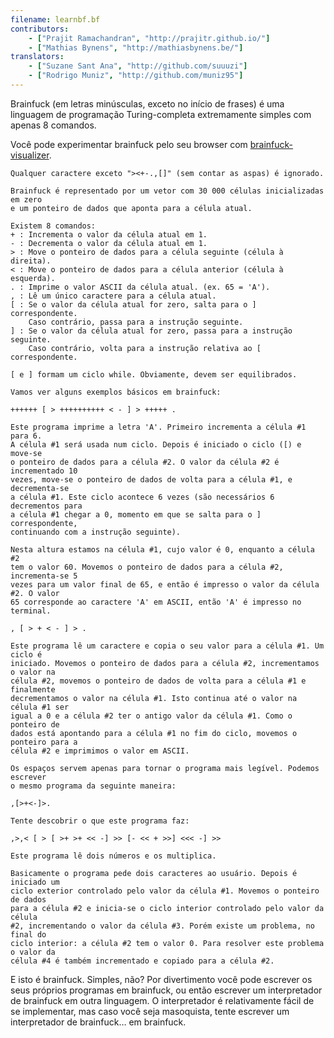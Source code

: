 ```yaml
---
filename: learnbf.bf
contributors:
    - ["Prajit Ramachandran", "http://prajitr.github.io/"]
    - ["Mathias Bynens", "http://mathiasbynens.be/"]
translators:
    - ["Suzane Sant Ana", "http://github.com/suuuzi"]
    - ["Rodrigo Muniz", "http://github.com/muniz95"]
---
```


Brainfuck (em letras minúsculas, exceto no início de frases) é uma linguagem de
programação Turing-completa extremamente simples com apenas 8 comandos.

Você pode experimentar brainfuck pelo seu browser com [brainfuck-visualizer](http://fatiherikli.github.io/brainfuck-visualizer/).

```bf
Qualquer caractere exceto "><+-.,[]" (sem contar as aspas) é ignorado.

Brainfuck é representado por um vetor com 30 000 células inicializadas em zero
e um ponteiro de dados que aponta para a célula atual.

Existem 8 comandos:
+ : Incrementa o valor da célula atual em 1.
- : Decrementa o valor da célula atual em 1.
> : Move o ponteiro de dados para a célula seguinte (célula à direita).
< : Move o ponteiro de dados para a célula anterior (célula à esquerda).
. : Imprime o valor ASCII da célula atual. (ex. 65 = 'A').
, : Lê um único caractere para a célula atual.
[ : Se o valor da célula atual for zero, salta para o ] correspondente.
    Caso contrário, passa para a instrução seguinte.
] : Se o valor da célula atual for zero, passa para a instrução seguinte.
    Caso contrário, volta para a instrução relativa ao [ correspondente.

[ e ] formam um ciclo while. Obviamente, devem ser equilibrados.

Vamos ver alguns exemplos básicos em brainfuck:

++++++ [ > ++++++++++ < - ] > +++++ .

Este programa imprime a letra 'A'. Primeiro incrementa a célula #1 para 6.
A célula #1 será usada num ciclo. Depois é iniciado o ciclo ([) e move-se
o ponteiro de dados para a célula #2. O valor da célula #2 é incrementado 10
vezes, move-se o ponteiro de dados de volta para a célula #1, e decrementa-se
a célula #1. Este ciclo acontece 6 vezes (são necessários 6 decrementos para
a célula #1 chegar a 0, momento em que se salta para o ] correspondente,
continuando com a instrução seguinte).

Nesta altura estamos na célula #1, cujo valor é 0, enquanto a célula #2
tem o valor 60. Movemos o ponteiro de dados para a célula #2, incrementa-se 5
vezes para um valor final de 65, e então é impresso o valor da célula #2. O valor
65 corresponde ao caractere 'A' em ASCII, então 'A' é impresso no terminal.

, [ > + < - ] > .

Este programa lê um caractere e copia o seu valor para a célula #1. Um ciclo é
iniciado. Movemos o ponteiro de dados para a célula #2, incrementamos o valor na
célula #2, movemos o ponteiro de dados de volta para a célula #1 e finalmente
decrementamos o valor na célula #1. Isto continua até o valor na célula #1 ser
igual a 0 e a célula #2 ter o antigo valor da célula #1. Como o ponteiro de
dados está apontando para a célula #1 no fim do ciclo, movemos o ponteiro para a
célula #2 e imprimimos o valor em ASCII.

Os espaços servem apenas para tornar o programa mais legível. Podemos escrever
o mesmo programa da seguinte maneira:

,[>+<-]>.

Tente descobrir o que este programa faz:

,>,< [ > [ >+ >+ << -] >> [- << + >>] <<< -] >>

Este programa lê dois números e os multiplica.

Basicamente o programa pede dois caracteres ao usuário. Depois é iniciado um
ciclo exterior controlado pelo valor da célula #1. Movemos o ponteiro de dados
para a célula #2 e inicia-se o ciclo interior controlado pelo valor da célula
#2, incrementando o valor da célula #3. Porém existe um problema, no final do
ciclo interior: a célula #2 tem o valor 0. Para resolver este problema o valor da
célula #4 é também incrementado e copiado para a célula #2.
```

E isto é brainfuck. Simples, não? Por divertimento você pode escrever os
seus próprios programas em brainfuck, ou então escrever um interpretador de
brainfuck em outra linguagem. O interpretador é relativamente fácil de se
implementar, mas caso você seja masoquista, tente escrever um interpretador de
brainfuck… em brainfuck.
